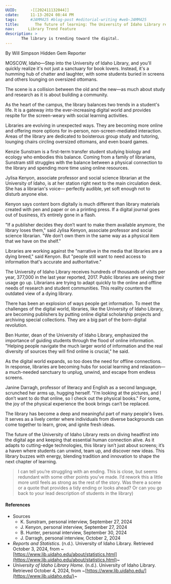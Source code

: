 ```yaml
---
UUID:      ›[[202411132044]] 
cdate:     11-13-2024 08:44 PM
tags:      #JAMM425 #blog-post #editorial-writing #web-JAMM425 
title:       The future of learning: The University of Idaho Library revolution 
nav:      Library Trend Feature
description: >
       The library is trending toward the digital.
---
```

By Will Simpson
Hidden Gem Reporter

MOSCOW, Idaho—Step into the University of Idaho Library, and you'll quickly realize it's not just a sanctuary for book lovers. Instead, it's a humming hub of chatter and laughter, with some students buried in screens and others lounging on oversized ottomans. 

The scene is a collision between the old and the new—as much about study and research as it is about building a community.

As the heart of the campus, the library balances two trends in a student's life. It is a gateway into the ever-increasing digital world and provides respite for the screen-weary with social learning activities.

Libraries are evolving in unexpected ways. They are becoming more online and offering more options for in-person, non-screen-mediated interaction. Areas of the library are dedicated to boisterous group study and tutoring, lounging chairs circling oversized ottomans, and even board games. 

Kenzie Sunstram is a first-term transfer student studying biology and ecology who embodies this balance. Coming from a family of librarians, Sunstram still struggles with the balance between a physical connection to the library and spending more time using online resources. 

Jylisa Kenyon, associate professor and social science librarian at the University of Idaho, is at her station right next to the main circulation desk. She has a librarian's voice— perfectly audible, yet soft enough not to disturb anyone else.

Kenyon says content born digitally is much different than library materials created with pen and paper or on a printing press. If a digital journal goes out of business, it’s entirely gone in a flash.

"If a publisher decides they don’t want to make them available anymore, the library loses them," said Jylisa Kenyon, associate professor and social science librarian. "We don’t own them in the same way as a physical item that we have on the shelf."  

Libraries are working against the "narrative in the media that libraries are a dying breed," said Kenyon. But "people still want to need access to information that's accurate and authoritative." 

The University of Idaho Library receives hundreds of thousands of visits per year, 377,000 in the last year reported, 2017. Public libraries are seeing their usage go up. Librarians are trying to adapt quickly to the online and offline needs of research and student communities. This reality counters the outdated view of a dying library.

There has been an explosion of ways people get information. To meet the challenges of the digital world, libraries, like the University of Idaho Library, are becoming publishers by putting online digital scholarship projects and archiving special collections. They are a big part of the born-digital revolution.

Ben Hunter, dean of the University of Idaho Library, emphasized the importance of guiding students through the flood of online information. "Helping people navigate the much larger world of information and the real diversity of sources they will find online is crucial," he said.

As the digital world expands, so too does the need for offline connections. In response, libraries are becoming hubs for social learning and relaxation—a much-needed sanctuary to unplug, unwind, and escape from endless screens.

Janine Darragh, professor of literacy and English as a second language, scrunched her arms up, hugging herself.  "I’m looking at the pictures, and I don’t want to do that online, so I check out the physical books." For some, the joy of the physical experience the book brings can’t be replaced.

The library has become a deep and meaningful part of many people's lives. It serves as a lively center where individuals from diverse backgrounds can come together to learn, grow, and ignite fresh ideas.

The future of the University of Idaho Library rests on diving headfirst into the digital age and keeping that essential human connection alive. As it adapts to cutting-edge technologies, this library isn’t just about screens; it’s a haven where students can unwind, team up, and discover new ideas. This library buzzes with energy, blending tradition and innovation to shape the next chapter of learning.

> I can tell you’re struggling with an ending. This is close, but seems redundant with some other points you’ve made. I’d rework this a little more until feels as strong as the rest of the story. Was there a scene or a quote that provides a tidy ending or looks ahead? Or can you go back to your lead description of students in the library)

#### References
- Sources
  - K. Sunstram, personal interview, September 27, 2024
  - J. Kenyon, personal interview, September 27, 2024
  - B. Hunter, personal interview, September 30, 2024 
  - J. Darragh, personal interview, October 2, 2024
- *Reports and Statistics*. (n.d.). University of Idaho Library. Retrieved October 3, 2024, from ~[https://www.lib.uidaho.edu/about/statistics.html](https://www.lib.uidaho.edu/about/statistics.html)~
- *University of Idaho Library Home*. (n.d.). University of Idaho Library. Retrieved October 4, 2024, from ~[https://www.lib.uidaho.edu/](https://www.lib.uidaho.edu/)~
